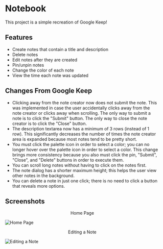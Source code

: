 # Notebook

This project is a simple recreation of Google Keep!

## Features
* Create notes that contain a title and description
* Delete notes
* Edit notes after they are created
* Pin/unpin notes
* Change the color of each note
* View the time each note was updated

## Changes From Google Keep
* Clicking away from the note creator now does not submit the note. This was implemented
in case the user accidentally clicks away from the note creator or clicks away when
scrolling. The only way to submit a note is to click the "Submit" button. The only way
to close the note creator is to click the "Close" button.
* The description textarea now has a minimum of 3 rows (instead of 1 row). This significantly 
decreases the number of times the note creator area is expanded because most notes tend to
be pretty short.
* You must click the palette icon in order to select a color; you can no longer hover over
the palette icon in order to select a color. This change brings more consistency because you also 
must click the pin, "Submit", "Close", and "Delete" buttons in order to execute them.
* You can scroll long notes without having to click on the notes first.
* The note dialog has a shorter maximum height; this helps the user view other notes in the background.
* You can delete a note in just one click; there is no need to click a button that reveals more options.

## Screenshots
<p align="center">Home Page</p>

![Home Page](https://i.imgur.com/GXg26V8.jpg)

<p align="center">Editing a Note</p>

![Editing a Note](https://i.imgur.com/sq6KuCo.jpg)